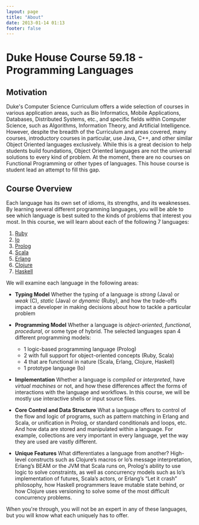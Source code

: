 ```yaml
---
layout: page
title: "About"
date: 2013-01-14 01:13
footer: false
---
```


# Duke House Course 59.18 - Programming Languages

## Motivation

Duke's Computer Science Curriculum offers a wide selection of courses in various application areas, such as Bio Informatics, Mobile Applications, Databases, Distributed Systems, etc., and specific fields within Computer Science, such as Algorithms, Information Theory, and Artificial Intelligence.  However, despite the breadth of the Curriculum and areas covered, many courses, introductory courses in particular, use Java, C++, and other similar Object Oriented languages exclusively. While this is a great decision to help students build foundations, Object Oriented languages are not the universal solutions to every kind of problem. At the moment, there are no courses on Functional Programming or other types of languages. This house course is student lead an attempt to fill this gap.

## Course Overview

Each language has its own set of idioms, its strengths, and its weaknesses. By learning several different programming languages, you will be able to see which language is best suited to the kinds of problems that interest you most. In this course, we will learn about each of the following 7 languages:

1. [Ruby](http://www.ruby-lang.org/en/)
2. [Io](http://www.iolanguage.com/)
3. [Prolog](http://c2.com/cgi/wiki?PrologLanguage)
4. [Scala](http://www.scala-lang.org/)
5. [Erlang](http://www.erlang.org/)
6. [Clojure](http://clojure.org/)
7. [Haskell](http://www.haskell.org/haskellwiki/Haskell)

We will examine each language in the following areas:

* **Typing Model**
Whether the typing of a language is *strong* (Java) or *weak* (C), *static* (Java) or *dynamic* (Ruby), and how the trade-offs impact a developer in making decisions about how to tackle a particular problem

* **Programming Model**
Whether a language is *object-oriented*, *functional*, *procedural*, or some type of hybrid. The selected languages span 4 different programming models:
    * 1 logic-based programming language (Prolog)
    * 2 with full support for object-oriented concepts (Ruby, Scala)
    * 4 that are functional in nature (Scala, Erlang, Clojure, Haskell)
    * 1 prototype language (Io)

* **Implementation**
Whether a language is *compiled* or *interpreted*, have *virtual machines* or not, and how these differences affect the forms of interactions with the language and workflows. In this course, we will be mostly use interactive shells or input source files.

* **Core Control and Data Structure**
What a language offers to control of the flow and logic of programs, such as pattern matching in Erlang and Scala, or unification in Prolog, or standard conditionals and loops, etc. And how data are stored and manipulated within a language. For example, collections are very important in every language, yet the way they are used are vastly different.

* **Unique Features**
What differentiates a language from another? High-level constructs such as Clojure’s macros or Io’s message interpretation, Erlang’s BEAM or the JVM that Scala runs on, Prolog's ability to use logic to solve constraints, as well as concurrency models such as Io’s implementation of futures, Scala’s actors, or Erlang’s “Let it crash” philosophy, how Haskell programmers leave mutable state behind, or how Clojure uses versioning to solve some of the most difficult concurrency problems.

When you're through, you will not be an expert in any of these languages, but you will know what each uniquely has to offer.